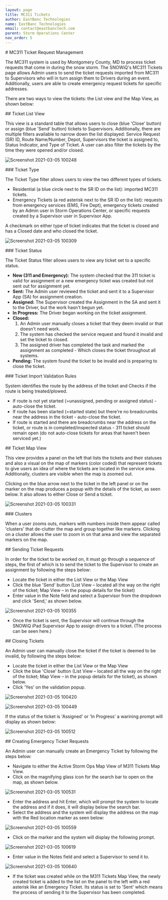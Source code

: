 ```yaml
---
layout: page
title: MC311 Tickets
author: EastBanc Technologies
name: EastBanc Technologies
email: contact@eastbanctech.com
parent: Storm Operations Center
nav_order: 5
---
```


<section id="MC311-Ticket-Request-Management" markdown="1">
# MC311 Ticket Request Management<a name="MC311-Ticket-Request-Management"></a>

The MC311 system is used by Montgomery County, MD to process ticket requests that come in during the snow storm. The SNOWiQ's MC311 Tickets page allows Admin users to send the ticket requests imported from MC311 to Supervisors who will in turn assign them to Drivers during an event. Additionally, users are able to create emergency request tickets for specific addresses.

There are two ways to view the tickets: the List view and the Map View, as shown below:

<section id="Ticket-List-View" markdown="1">
## Ticket List View<a name="Ticket-List-View"></a>

This view is a standard table that allows users to close (blue 'Close' button) or assign (blue 'Send' button) tickets to Supervisors. Additionally, there are multiple filters available to narrow down the list displayed: Service Request (SR) ID, Route Name/Number, Depot, Supervisors the ticket is assigned to, Status Indicator, and Type of Ticket. A user can also filter the tickets by the time they were opened and/or closed.  

![Screenshot 2021-03-05 100248](https://user-images.githubusercontent.com/79857237/110134030-f98af080-7d9a-11eb-9414-189512fa59c1.png)

<section id="Ticket-Type" markdown="1">
### Ticket Type<a name="Ticket-Type"></a>

The Ticket Type filter allows users to view the two different types of tickets. 

* Residential (a blue circle next to the SR ID on the list): imported MC311 tickets.
* Emergency Tickets (a red asterisk next to the SR ID on the list): requests from emergency services (EMS, Fire Dept), emergency tickets created by an Admin user in Storm Operations Center, or specific requests created by a Supervisor user in Supervisor App.

A checkmark on either type of ticket indicates that the ticket is closed and has a Closed date and who closed the ticket. 

![Screenshot 2021-03-05 100309](https://user-images.githubusercontent.com/79857237/110134039-fb54b400-7d9a-11eb-99b9-1d6ccc8fcb6f.png)
</section>

<section id="Ticket-Status" markdown="1">
### Ticket Status<a name="Ticket-Status"></a>

The Ticket Status filter allows users to view any ticket set to a specific status. 

* **New (311 and Emergency):** The system checked that the 311 ticket is valid for assignment or a new emergency ticket was created but not sent out for assignment yet. 
* **Sent:** The Admin user reviewed the ticket and sent it to a Supervisor App (SA) for assignment creation.
* **Assigned:** The Supervisor created the Assignment in the SA and sent it to the Driver, but the work hasn't begun yet.
* **In Progress:** The Driver began working on the ticket assignment.
* **Closed:** 
   1. An Admin user manually closes a ticket that they deem invalid or that doesn't need work.
   1. The system has checked the service request and found it invalid and set the ticket to closed.
   1. The assigned driver has completed the task and marked the assignment as completed - Which closes the ticket throughout all systems.
* **Pending:** The system found the ticket to be invalid and is preparing to close the ticket.
</section>

<section id="Ticket-Import-Validation-Rules" markdown="1">
### Ticket Import Validation Rules<a name="Ticket-Import-Validation-Rules"></a>

System identifies the route by the address of the ticket and Checks if the route is being treated/plowed.

* If route is not yet started (=unassigned, pending or assigned status) - auto-close the ticket.
* If route has been started (=started state) but there're no breadcrumbs near the address in the ticket - auto-close the ticket.
* If route is started and there are breadcrumbs near the address on the ticket, or route is in completed/inspected status - 311 ticket should remain open (do not auto-close tickets for areas that haven't been serviced yet.)
</section>
</section>

<section id="Ticket-Map-View" markdown="1">
## Ticket Map View<a name="Tickets-Map-View"></a>

This view provides a panel on the left that lists the tickets and their statuses and also a visual on the map of markers (color coded) that represent tickets to give users an idea of where the tickets are located in the service area. Additionally, clusters are visible when the map is zoomed out.

Clicking on the blue arrow next to the ticket in the left panel or on the marker on the map produces a popup with the details of the ticket, as seen below. It also allows to either Close or Send a ticket.

![Screenshot 2021-03-05 100331](https://user-images.githubusercontent.com/79857237/110134045-fd1e7780-7d9a-11eb-93fe-f3e16fac4b53.png)

<section id="Clusters" markdown="1">
### Clusters<a name="Clusters"></a>

When a user zooms outs, markers with numbers inside them appear called 'clusters' that de-clutter the map and group together like markers. Clicking on a cluster allows the user to zoom in on that area and view the separated markers on the map. 
</section>
</section>

<section id="Sending-Ticket-Requests" markdown="1">
## Sending Ticket Requests<a name="Sending-Ticket-Requests"></a>

In order for the ticket to be worked on, it must go through a sequence of steps, the first of which is to send the ticket to the Supervisor to create an assignment by following the steps below:

* Locate the ticket in either the List View or the Map View
* Click the blue 'Send' button (List View – located all the way on the right of the ticket; Map View – in the popup details for the ticket)
* Enter value in the Note field and select a Supervisor from the dropdown and click 'Send,' as shown below.

![Screenshot 2021-03-05 100355](https://user-images.githubusercontent.com/79857237/110134052-fee83b00-7d9a-11eb-92fc-7d2a941988e7.png)

* Once the ticket is sent, the Supervisor will continue through the SNOWiQ iPad Supervisor App to assign drivers to a ticket. (The process can be seen here.)
</section>

<section id="Closing-Tickets" markdown="1">
## Closing Tickets<a name="Closing-Tickets"></a>

An Admin user can manually close the ticket if the ticket is deemed to be invalid, by following the steps below:

* Locate the ticket in either the List View or the Map View 
* Click the blue 'Close' button (List View – located all the way on the right of the ticket; Map View – in the popup details for the ticket), as shown below.
* Click 'Yes' on the validation popup.

![Screenshot 2021-03-05 100420](https://user-images.githubusercontent.com/79857237/110134066-014a9500-7d9b-11eb-929a-d0c18e5cca20.png)

![Screenshot 2021-03-05 100449](https://user-images.githubusercontent.com/79857237/110134073-03145880-7d9b-11eb-944a-a26d7e199c0b.png)

If the status of the ticket is 'Assigned' or 'In Progress' a warining prompt will display as shown below:

![Screenshot 2021-03-05 100512](https://user-images.githubusercontent.com/79857237/110134084-06a7df80-7d9b-11eb-94cc-93a25ec425af.png)
</section>

<section id="Creating-Emergency-Ticket-Requests" markdown="1">
## Creating Emergency Ticket Requests<a name="Creating-Emergency-Ticket-Requests"></a>

An Admin user can manually create an Emergency Ticket by following the steps below:

* Navigate to either the Active Storm Ops Map View of M311 Tickets Map View.
* Click on the magnifying glass icon for the search bar to open on the map, as shown below.

![Screenshot 2021-03-05 100531](https://user-images.githubusercontent.com/79857237/110134125-0f001a80-7d9b-11eb-9238-178ab3b2c52a.png)

* Enter the address and hit Enter, which will prompt the system to locate the address and if it does, it will display below the search bar.
* Select the address and the system will display the address on the map with the Red location marker as seen below:

![Screenshot 2021-03-05 100559](https://user-images.githubusercontent.com/79857237/110134139-11627480-7d9b-11eb-85e1-1220c896d537.png)

* Click on the marker and the system will display the following prompt.

![Screenshot 2021-03-05 100619](https://user-images.githubusercontent.com/79857237/110134147-132c3800-7d9b-11eb-88a4-06a9e6f3503e.png)

* Enter value in the Notes field and select a Supervisor to send it to.

![Screenshot 2021-03-05 100640](https://user-images.githubusercontent.com/79857237/110134156-158e9200-7d9b-11eb-98e2-c3e57794d898.png)

* If the ticket was created while on the M311 Tickets Map View, the newly created ticket is added to the list on the panel to the left with a red asterisk like an Emergency Ticket. Its status is set to 'Sent' which means the process of sending it to the Supervisor has been completed.
</section>
</section>




